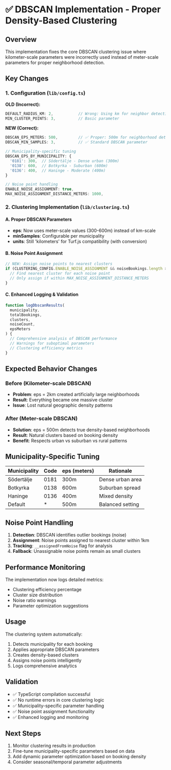 # ✅ DBSCAN Implementation - Proper Density-Based Clustering

## Overview

This implementation fixes the core DBSCAN clustering issue where kilometer-scale parameters were incorrectly used instead of meter-scale parameters for proper neighborhood detection.

## Key Changes

### 1. Configuration (`lib/config.ts`)

**OLD (Incorrect):**

```typescript
DEFAULT_RADIUS_KM: 2,           // Wrong: Using km for neighbor detection
MIN_CLUSTER_POINTS: 3,          // Basic parameter
```

**NEW (Correct):**

```typescript
DBSCAN_EPS_METERS: 500,         // ✅ Proper: 500m for neighborhood detection
DBSCAN_MIN_SAMPLES: 3,          // ✅ Standard DBSCAN parameter

// Municipality-specific tuning
DBSCAN_EPS_BY_MUNICIPALITY: {
  '0181': 300,  // Södertälje - Dense urban (300m)
  '0138': 600,  // Botkyrka - Suburban (600m)
  '0136': 400,  // Haninge - Moderate (400m)
}

// Noise point handling
ENABLE_NOISE_ASSIGNMENT: true,
MAX_NOISE_ASSIGNMENT_DISTANCE_METERS: 1000,
```

### 2. Clustering Implementation (`lib/clustering.ts`)

#### A. Proper DBSCAN Parameters

- **eps**: Now uses meter-scale values (300-600m) instead of km-scale
- **minSamples**: Configurable per municipality
- **units**: Still 'kilometers' for Turf.js compatibility (with conversion)

#### B. Noise Point Assignment

```typescript
// NEW: Assign noise points to nearest clusters
if (CLUSTERING_CONFIG.ENABLE_NOISE_ASSIGNMENT && noiseBookings.length > 0) {
  // Find nearest cluster for each noise point
  // Only assign if within MAX_NOISE_ASSIGNMENT_DISTANCE_METERS
}
```

#### C. Enhanced Logging & Validation

```typescript
function logDbscanResults(
  municipality,
  totalBookings,
  clusters,
  noiseCount,
  epsMeters
) {
  // Comprehensive analysis of DBSCAN performance
  // Warnings for suboptimal parameters
  // Clustering efficiency metrics
}
```

## Expected Behavior Changes

### Before (Kilometer-scale DBSCAN)

- **Problem**: eps = 2km created artificially large neighborhoods
- **Result**: Everything became one massive cluster
- **Issue**: Lost natural geographic density patterns

### After (Meter-scale DBSCAN)

- **Solution**: eps = 500m detects true density-based neighborhoods
- **Result**: Natural clusters based on booking density
- **Benefit**: Respects urban vs suburban vs rural patterns

## Municipality-Specific Tuning

| Municipality | Code | eps (meters) | Rationale        |
| ------------ | ---- | ------------ | ---------------- |
| Södertälje   | 0181 | 300m         | Dense urban area |
| Botkyrka     | 0138 | 600m         | Suburban spread  |
| Haninge      | 0136 | 400m         | Mixed density    |
| Default      | \*   | 500m         | Balanced setting |

## Noise Point Handling

1. **Detection**: DBSCAN identifies outlier bookings (noise)
2. **Assignment**: Noise points assigned to nearest cluster within 1km
3. **Tracking**: `__assignedFromNoise` flag for analysis
4. **Fallback**: Unassignable noise points remain as small clusters

## Performance Monitoring

The implementation now logs detailed metrics:

- Clustering efficiency percentage
- Cluster size distribution
- Noise ratio warnings
- Parameter optimization suggestions

## Usage

The clustering system automatically:

1. Detects municipality for each booking
2. Applies appropriate DBSCAN parameters
3. Creates density-based clusters
4. Assigns noise points intelligently
5. Logs comprehensive analytics

## Validation

- ✅ TypeScript compilation successful
- ✅ No runtime errors in core clustering logic
- ✅ Municipality-specific parameter handling
- ✅ Noise point assignment functionality
- ✅ Enhanced logging and monitoring

## Next Steps

1. Monitor clustering results in production
2. Fine-tune municipality-specific parameters based on data
3. Add dynamic parameter optimization based on booking density
4. Consider seasonal/temporal parameter adjustments
